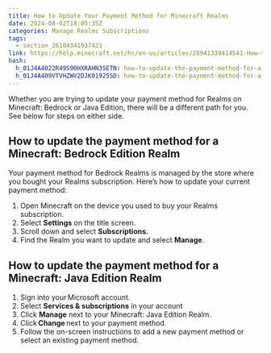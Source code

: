 ```yaml
---
title: How to Update Your Payment Method for Minecraft Realms
date: 2024-08-02T18:05:35Z
categories: Manage Realms Subscriptions
tags:
  - section_26104341937421
link: https://help.minecraft.net/hc/en-us/articles/28941339414541-How-to-Update-Your-Payment-Method-for-Minecraft-Realms
hash:
  h_01J4A4022R49S90HXRAHN3SETN: how-to-update-the-payment-method-for-a-minecraft-bedrock-edition-realm
  h_01J4A409VTVHZWV2DJK01925SD: how-to-update-the-payment-method-for-a-minecraft-java-edition-realm
---
```


Whether you are trying to update your payment method for Realms on Minecraft: Bedrock or Java Edition, there will be a different path for you. See below for steps on either side.

## How to update the payment method for a Minecraft: Bedrock Edition Realm

Your payment method for Bedrock Realms is managed by the store where you bought your Realms subscription. Here’s how to update your current payment method:

1.  Open Minecraft on the device you used to buy your Realms subscription.
2.  Select **Settings** on the title screen.
3.  Scroll down and select **Subscriptions.**
4.  Find the Realm you want to update and select **Manage**.

## How to update the payment method for a Minecraft: Java Edition Realm

1.  Sign into your Microsoft account.
2.  Select **Services & subscriptions** in your account
3.  Click **Manage** next to your Minecraft: Java Edition Realm.
4.  Click **Change** next to your payment method.
5.  Follow the on-screen instructions to add a new payment method or select an existing payment method.
